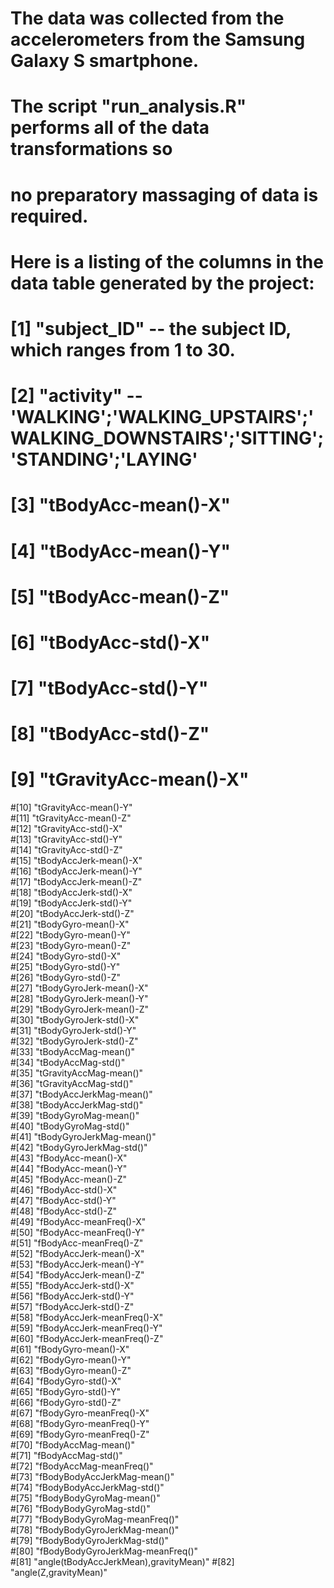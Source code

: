 # The data was collected from the accelerometers from the Samsung Galaxy S smartphone.
#
#  The script "run_analysis.R" performs all of the data transformations so
#  no preparatory massaging of data is required. 
#  Here is a listing of the columns in the data table generated by the project:
#    
# [1] "subject_ID" -- the subject ID, which ranges from 1 to 30.                         
# [2] "activity" -- 'WALKING';'WALKING_UPSTAIRS';'WALKING_DOWNSTAIRS';'SITTING';'STANDING';'LAYING'                           
# [3] "tBodyAcc-mean()-X"                   
# [4] "tBodyAcc-mean()-Y"                   
# [5] "tBodyAcc-mean()-Z"                   
# [6] "tBodyAcc-std()-X"                    
# [7] "tBodyAcc-std()-Y"                    
# [8] "tBodyAcc-std()-Z"                    
# [9] "tGravityAcc-mean()-X"                
#[10] "tGravityAcc-mean()-Y"                
#[11] "tGravityAcc-mean()-Z"                
#[12] "tGravityAcc-std()-X"                 
#[13] "tGravityAcc-std()-Y"                 
#[14] "tGravityAcc-std()-Z"                 
#[15] "tBodyAccJerk-mean()-X"               
#[16] "tBodyAccJerk-mean()-Y"               
#[17] "tBodyAccJerk-mean()-Z"               
#[18] "tBodyAccJerk-std()-X"                
#[19] "tBodyAccJerk-std()-Y"                
#[20] "tBodyAccJerk-std()-Z"                
#[21] "tBodyGyro-mean()-X"                  
#[22] "tBodyGyro-mean()-Y"                  
#[23] "tBodyGyro-mean()-Z"                  
#[24] "tBodyGyro-std()-X"                   
#[25] "tBodyGyro-std()-Y"                   
#[26] "tBodyGyro-std()-Z"                   
#[27] "tBodyGyroJerk-mean()-X"              
#[28] "tBodyGyroJerk-mean()-Y"              
#[29] "tBodyGyroJerk-mean()-Z"              
#[30] "tBodyGyroJerk-std()-X"               
#[31] "tBodyGyroJerk-std()-Y"               
#[32] "tBodyGyroJerk-std()-Z"               
#[33] "tBodyAccMag-mean()"                  
#[34] "tBodyAccMag-std()"                   
#[35] "tGravityAccMag-mean()"               
#[36] "tGravityAccMag-std()"                
#[37] "tBodyAccJerkMag-mean()"              
#[38] "tBodyAccJerkMag-std()"               
#[39] "tBodyGyroMag-mean()"                 
#[40] "tBodyGyroMag-std()"                  
#[41] "tBodyGyroJerkMag-mean()"             
#[42] "tBodyGyroJerkMag-std()"              
#[43] "fBodyAcc-mean()-X"                   
#[44] "fBodyAcc-mean()-Y"                   
#[45] "fBodyAcc-mean()-Z"                   
#[46] "fBodyAcc-std()-X"                    
#[47] "fBodyAcc-std()-Y"                    
#[48] "fBodyAcc-std()-Z"                    
#[49] "fBodyAcc-meanFreq()-X"               
#[50] "fBodyAcc-meanFreq()-Y"               
#[51] "fBodyAcc-meanFreq()-Z"               
#[52] "fBodyAccJerk-mean()-X"               
#[53] "fBodyAccJerk-mean()-Y"               
#[54] "fBodyAccJerk-mean()-Z"               
#[55] "fBodyAccJerk-std()-X"                
#[56] "fBodyAccJerk-std()-Y"                
#[57] "fBodyAccJerk-std()-Z"                
#[58] "fBodyAccJerk-meanFreq()-X"           
#[59] "fBodyAccJerk-meanFreq()-Y"           
#[60] "fBodyAccJerk-meanFreq()-Z"           
#[61] "fBodyGyro-mean()-X"                  
#[62] "fBodyGyro-mean()-Y"                  
#[63] "fBodyGyro-mean()-Z"                  
#[64] "fBodyGyro-std()-X"                   
#[65] "fBodyGyro-std()-Y"                   
#[66] "fBodyGyro-std()-Z"                   
#[67] "fBodyGyro-meanFreq()-X"              
#[68] "fBodyGyro-meanFreq()-Y"              
#[69] "fBodyGyro-meanFreq()-Z"              
#[70] "fBodyAccMag-mean()"                  
#[71] "fBodyAccMag-std()"                   
#[72] "fBodyAccMag-meanFreq()"              
#[73] "fBodyBodyAccJerkMag-mean()"          
#[74] "fBodyBodyAccJerkMag-std()"           
#[75] "fBodyBodyGyroMag-mean()"             
#[76] "fBodyBodyGyroMag-std()"              
#[77] "fBodyBodyGyroMag-meanFreq()"         
#[78] "fBodyBodyGyroJerkMag-mean()"         
#[79] "fBodyBodyGyroJerkMag-std()"          
#[80] "fBodyBodyGyroJerkMag-meanFreq()"     
#[81] "angle(tBodyAccJerkMean),gravityMean)"
#[82] "angle(Z,gravityMean)"      
